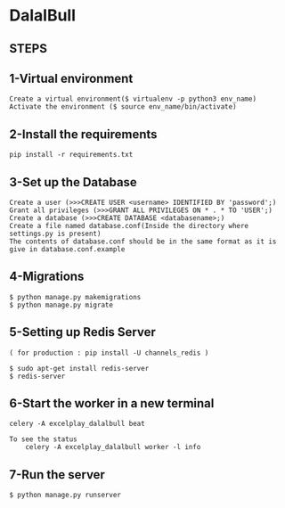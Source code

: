 # DalalBull

## STEPS

## 1-Virtual environment
```
Create a virtual environment($ virtualenv -p python3 env_name)
Activate the environment ($ source env_name/bin/activate)
```

## 2-Install the requirements
```
pip install -r requirements.txt
```

## 3-Set up the Database 
```
Create a user (>>>CREATE USER <username> IDENTIFIED BY 'password';)
Grant all privileges (>>>GRANT ALL PRIVILEGES ON * . * TO 'USER';)
Create a database (>>>CREATE DATABASE <databasename>;)
Create a file named database.conf(Inside the directory where settings.py is present)
The contents of database.conf should be in the same format as it is give in database.conf.example
```

## 4-Migrations
```
$ python manage.py makemigrations
$ python manage.py migrate
```
## 5-Setting up Redis Server 
```
( for production : pip install -U channels_redis )

$ sudo apt-get install redis-server
$ redis-server
```
## 6-Start the worker in a new terminal

```
celery -A excelplay_dalalbull beat

To see the status
	celery -A excelplay_dalalbull worker -l info 
```

## 7-Run the server
```
$ python manage.py runserver
```